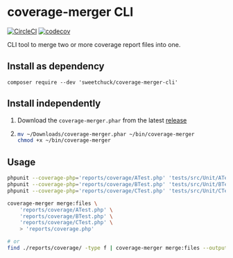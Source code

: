 # coverage-merger CLI

[![CircleCI](https://circleci.com/gh/Sweetchuck/coverage-merger-cli/tree/1.x.svg?style=svg)](https://circleci.com/gh/Sweetchuck/coverage-merger-cli/?branch=1.x)
[![codecov](https://codecov.io/gh/Sweetchuck/coverage-merger-cli/branch/1.x/graph/badge.svg?token=HSF16OGPyr)](https://app.codecov.io/gh/Sweetchuck/coverage-merger-cli/branch/1.x)

CLI tool to merge two or more coverage report files into one.


## Install as dependency

`composer require --dev 'sweetchuck/coverage-merger-cli'`


## Install independently

1. Download the `coverage-merger.phar` from the latest [release](https://github.com/Sweetchuck/coverage-merger-cli/releases)
2. ```bash
   mv ~/Downloads/coverage-merger.phar ~/bin/coverage-merger
   chmod +x ~/bin/coverage-merger
   ```


## Usage

```bash
phpunit --coverage-php='reports/coverage/ATest.php' 'tests/src/Unit/ATest.php'
phpunit --coverage-php='reports/coverage/BTest.php' 'tests/src/Unit/BTest.php'
phpunit --coverage-php='reports/coverage/CTest.php' 'tests/src/Unit/CTest.php'

coverage-merger merge:files \
    'reports/coverage/ATest.php' \
    'reports/coverage/BTest.php' \
    'reports/coverage/CTest.php' \
    > 'reports/coverage.php'

# or
find ./reports/coverage/ -type f | coverage-merger merge:files --output-file='./reports/coverage.php'
```
